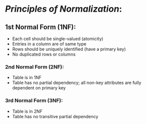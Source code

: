 # _Principles of Normalization_:

## 1st Normal Form (1NF):
* Each cell should be single-valued (atomicity)
* Entries in a column are of same type
* Rows should be uniquely identified (have a primary key)
* No duplicated rows or columns

### 2nd Normal Form (2NF):
* Table is in 1NF
* Table has no partial dependency; all non-key attributes are fully dependent on primary key

### 3rd Normal Form (3NF):
* Table is in 2NF
* Table has no transitive partial dependency


